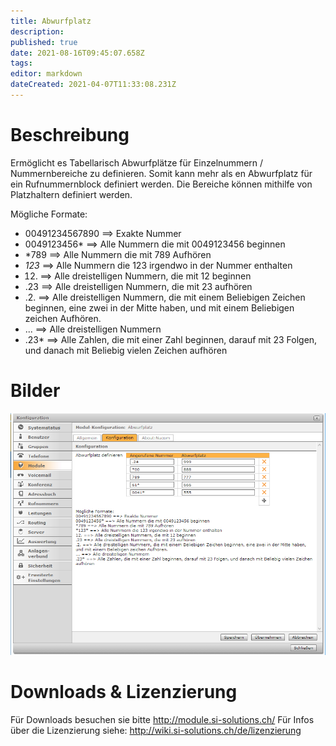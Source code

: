 ```yaml
---
title: Abwurfplatz
description: 
published: true
date: 2021-08-16T09:45:07.658Z
tags: 
editor: markdown
dateCreated: 2021-04-07T11:33:08.231Z
---
```


# Beschreibung
Ermöglicht es Tabellarisch Abwurfplätze für Einzelnummern / Nummernbereiche zu definieren. Somit kann mehr als en Abwurfplatz für ein Rufnummernblock definiert werden. 
Die Bereiche können mithilfe von Platzhaltern definiert werden.

Mögliche Formate:
* 00491234567890 ==> Exakte Nummer
* 0049123456* ==> Alle Nummern die mit 0049123456 beginnen
* *789 ==> Alle Nummern die mit 789 Aufhören
* *123* ==> Alle Nummern die 123 irgendwo in der Nummer enthalten
* 12. ==> Alle dreistelligen Nummern, die mit 12 beginnen
* .23 ==> Alle dreistelligen Nummern, die mit 23 aufhören
* .2. ==> Alle dreistelligen Nummern, die mit einem Beliebigen Zeichen beginnen, eine zwei in der Mitte haben, und mit einem Beliebigen zeichen Aufhören.
* ... ==> Alle dreistelligen Nummern
* .23* ==> Alle Zahlen, die mit einer Zahl beginnen, darauf mit 23 Folgen, und danach mit Beliebig vielen Zeichen aufhören 
# Bilder
![1](/uploads/abwurfplatz/1.png "1")

# Downloads & Lizenzierung
Für Downloads besuchen sie bitte http://module.si-solutions.ch/
Für Infos über die Lizenzierung siehe: http://wiki.si-solutions.ch/de/lizenzierung


